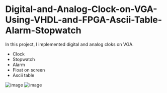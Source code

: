 # Digital-and-Analog-Clock-on-VGA-Using-VHDL-and-FPGA-Ascii-Table-Alarm-Stopwatch

In this project, I implemented digital and analog cloks on VGA.          
- Clock
- Stopwatch
- Alarm
- Float on screen
- Ascii table

![image](https://user-images.githubusercontent.com/68936726/104220734-fafe0380-5450-11eb-9c84-bc559d98fbd5.png) 
![image](https://user-images.githubusercontent.com/68936726/104221446-eff7a300-5451-11eb-8994-c18d856a7c58.png)
